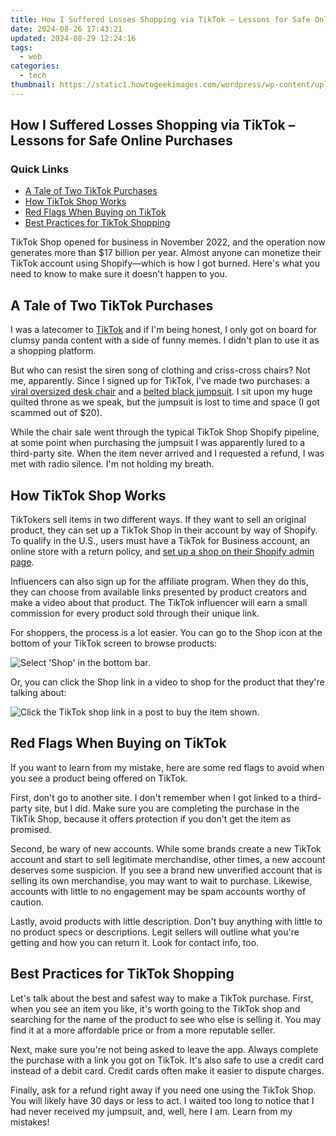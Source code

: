 ```yaml
---
title: How I Suffered Losses Shopping via TikTok – Lessons for Safe Online Purchases
date: 2024-08-26 17:43:21
updated: 2024-08-29 12:24:16
tags:
  - web
categories:
  - tech
thumbnail: https://static1.howtogeekimages.com/wordpress/wp-content/uploads/2024/06/a-phone-with-a-tiktok-screen-and-a-shopping-bag-with-the-tiktok-logo-and-some-warning-icons.jpg
---
```


## How I Suffered Losses Shopping via TikTok – Lessons for Safe Online Purchases

### Quick Links

* [A Tale of Two TikTok Purchases](https://howto.techidaily.com/stuck-at-android-system-recovery-of-xiaomi-redmi-note-12-5g-fix-it-easily-drfone-by-drfone-fix-android-problems-fix-android-problems/)
* [How TikTok Shop Works](https://ai-vdieo-software.techidaily.com/the-best-free-avi-video-rotators-a-comprehensive-multi-platform-review/)
* [Red Flags When Buying on TikTok](https://fox-helps.techidaily.com/new-must-have-top-8-wallpapers-and-themes-for-mbp-users/)
* [Best Practices for TikTok Shopping](https://youtube-blog.techidaily.com/ed-2024-approved-insights-into-profit-allocation-on-popular-youtube-shorts/)

 TikTok Shop opened for business in November 2022, and the operation now generates more than $17 billion per year. Almost anyone can monetize their TikTok account using Shopify—which is how I got burned. Here's what you need to know to make sure it doesn't happen to you.

##  A Tale of Two TikTok Purchases

 I was a latecomer to [TikTok](https://www.tiktok.com/) and if I'm being honest, I only got on board for clumsy panda content with a side of funny memes. I didn't plan to use it as a shopping platform.

 But who can resist the siren song of clothing and criss-cross chairs? Not me, apparently. Since I signed up for TikTok, I've made two purchases: a [viral oversized desk chair](https://www.amazon.com/Legged-Office-Armless-Computer-Adjustable/dp/B0CZLHFWL8/ref=sr%5F1%5F5?dib=eyJ2IjoiMSJ9.EYKqMjOnndRP7MShUqmOzZBgiPBKdwLlhpHETWBE2TO1s4a%5FiOHgexUu2sVrgA9MXTSiXV9ZdJx0%5Ftrvxq5caahoQAsYRLYi1BqnuR8KPv35286n7TBo0LYhksIhy3XgMIel5N1KvOUD7n8u4vry3KKSwTnmVF1hNHd3BEsWLqNX8EkeCC4%5FBjv5DF9jhNY1WTa3V8UDQdjPom8JEs26qD90ov-JewAEEIkAhYjz9JF7y621lAtnYpU8pQ6DqLNLTffBvck5gF8mtuNbr2vY0MxZPB3gRpnRf6LJ1teMrFM.fAmGlb014eQcxe5m1moZZ8MJENJo-Do1bOpdVSR6rb4&dib%5Ftag=se&hvadid=665639400447&hvdev=c&hvlocphy=1013462&hvnetw=g&hvqmt=e&hvrand=6948836597444604577&hvtargid=kwd-2162749065788&hydadcr=7665%5F13469258&keywords=viral+criss+cross+chair&qid=1718305400&sr=8-5&tag=hotoge-20&ascsubtag=UUhtgUeUpU2003634&asc%5Frefurl=https%3A%2F%2Fwww.howtogeek.com%2Fi-got-burned-shopping-on-tiktok-but-you-can-learn-from-my-mistake%2F&asc%5Fcampaign=Short-Term) and a [belted black jumpsuit](https://mccoyn.com/products/womens-sleeveless-wide-leg-jumpsuit). I sit upon my huge quilted throne as we speak, but the jumpsuit is lost to time and space (I got scammed out of $20).

 While the chair sale went through the typical TikTok Shop Shopify pipeline, at some point when purchasing the jumpsuit I was apparently lured to a third-party site. When the item never arrived and I requested a refund, I was met with radio silence. I'm not holding my breath.

##  How TikTok Shop Works

 TikTokers sell items in two different ways. If they want to sell an original product, they can set up a TikTok Shop in their account by way of Shopify. To qualify in the U.S., users must have a TikTok for Business account, an online store with a return policy, and [set up a shop on their Shopify admin page](https://help.shopify.com/en/manual/online-sales-channels/tiktok/setup).

 Influencers can also sign up for the affiliate program. When they do this, they can choose from available links presented by product creators and make a video about that product. The TikTok influencer will earn a small commission for every product sold through their unique link.

 For shoppers, the process is a lot easier. You can go to the Shop icon at the bottom of your TikTok screen to browse products:

![Select 'Shop' in the bottom bar.](https://static1.howtogeekimages.com/wordpress/wp-content/uploads/2024/06/select-_profile_-in-the-bottom-bar-1.jpg) 

 Or, you can click the Shop link in a video to shop for the product that they're talking about:

![Click the TikTok shop link in a post to buy the item shown.](https://static1.howtogeekimages.com/wordpress/wp-content/uploads/2024/06/tiktok-shop-link.jpg) 

##  Red Flags When Buying on TikTok

 If you want to learn from my mistake, here are some red flags to avoid when you see a product being offered on TikTok.

 First, don't go to another site. I don't remember when I got linked to a third-party site, but I did. Make sure you are completing the purchase in the TikTik Shop, because it offers protection if you don't get the item as promised.

 Second, be wary of new accounts. While some brands create a new TikTok account and start to sell legitimate merchandise, other times, a new account deserves some suspicion. If you see a brand new unverified account that is selling its own merchandise, you may want to wait to purchase. Likewise, accounts with little to no engagement may be spam accounts worthy of caution.

 Lastly, avoid products with little description. Don't buy anything with little to no product specs or descriptions. Legit sellers will outline what you're getting and how you can return it. Look for contact info, too.

##  Best Practices for TikTok Shopping

 Let's talk about the best and safest way to make a TikTok purchase. First, when you see an item you like, it's worth going to the TikTok shop and searching for the name of the product to see who else is selling it. You may find it at a more affordable price or from a more reputable seller.

 Next, make sure you're not being asked to leave the app. Always complete the purchase with a link you got on TikTok. It's also safe to use a credit card instead of a debit card. Credit cards often make it easier to dispute charges.

 Finally, ask for a refund right away if you need one using the TikTok Shop. You will likely have 30 days or less to act. I waited too long to notice that I had never received my jumpsuit, and, well, here I am. Learn from my mistakes!

<ins class="adsbygoogle"
     style="display:block"
     data-ad-format="autorelaxed"
     data-ad-client="ca-pub-7571918770474297"
     data-ad-slot="1223367746"></ins>



<ins class="adsbygoogle"
     style="display:block"
     data-ad-client="ca-pub-7571918770474297"
     data-ad-slot="8358498916"
     data-ad-format="auto"
     data-full-width-responsive="true"></ins>
